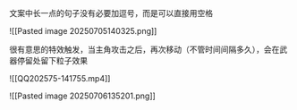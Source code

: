

文案中长一点的句子没有必要加逗号，而是可以直接用空格



![[Pasted image 20250705140325.png]]





很有意思的特效触发，当主角攻击之后，再次移动（不管时间间隔多久），会在武器停留处留下粒子效果

![[QQ202575-141755.mp4]]



![[Pasted image 20250706135201.png]]


